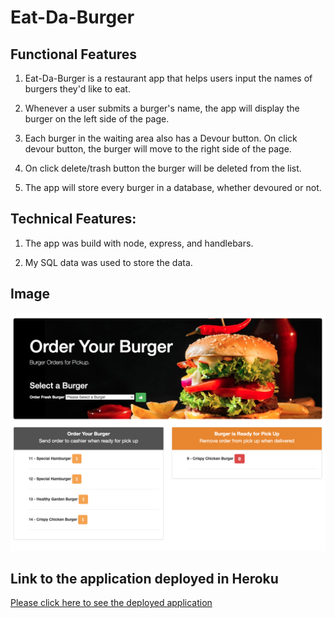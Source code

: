 # Eat-Da-Burger

## Functional Features
1. Eat-Da-Burger is a restaurant app that helps users input the names of burgers they'd like to eat.

2. Whenever a user submits a burger's name, the app will display the burger on the left side of the page.

3. Each burger in the waiting area also has a Devour button. On click devour button, the burger will move to the right side of the page.

4. On click delete/trash button the burger will be deleted from the list.

5. The app will store every burger in a database, whether devoured or not.

## Technical Features:

1. The app was build with node, express, and handlebars.

2. My SQL data was used to store the data.

## Image
<img src = "public/assets/img/screenshot.png"></a>


## Link to the application deployed in Heroku
<a href = "" target ="_blank">Please click here to see the deployed application</a>
